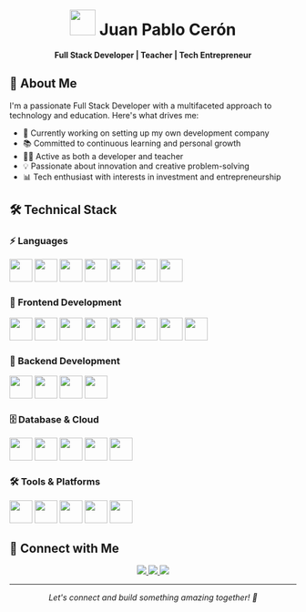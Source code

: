 <h1 align="center">
  <img src="https://raw.githubusercontent.com/TheDudeThatCode/TheDudeThatCode/master/Assets/Developer.gif" width="45px"> Juan Pablo Cerón
</h1>

<p align="center">
  <b>Full Stack Developer | Teacher | Tech Entrepreneur</b>
</p>

## 🧔 About Me

I'm a passionate Full Stack Developer with a multifaceted approach to technology and education. Here's what drives me:

- 🚀 Currently working on setting up my own development company
- 📚 Committed to continuous learning and personal growth
- 👨‍🏫 Active as both a developer and teacher
- 💡 Passionate about innovation and creative problem-solving
- 📊 Tech enthusiast with interests in investment and entrepreneurship

## 🛠️ Technical Stack

### ⚡ Languages
<p>
  <img src="https://cdn.jsdelivr.net/gh/devicons/devicon/icons/javascript/javascript-original.svg" width="40" height="40"/>
  <img src="https://cdn.jsdelivr.net/gh/devicons/devicon/icons/python/python-original.svg" width="40" height="40"/>
  <img src="https://cdn.jsdelivr.net/gh/devicons/devicon/icons/java/java-original.svg" width="40" height="40"/>
  <img src="https://cdn.jsdelivr.net/gh/devicons/devicon/icons/php/php-original.svg" width="40" height="40"/>
  <img src="https://cdn.jsdelivr.net/gh/devicons/devicon/icons/kotlin/kotlin-original.svg" width="40" height="40"/>
  <img src="https://cdn.jsdelivr.net/gh/devicons/devicon/icons/rust/rust-plain.svg" width="40" height="40"/>
  <img src="https://cdn.jsdelivr.net/gh/devicons/devicon/icons/dart/dart-original.svg" width="40" height="40"/>
</p>

### 🎨 Frontend Development
<p>
  <img src="https://cdn.jsdelivr.net/gh/devicons/devicon/icons/react/react-original.svg" width="40" height="40"/>
  <img src="https://cdn.jsdelivr.net/gh/devicons/devicon/icons/vuejs/vuejs-original.svg" width="40" height="40"/>
  <img src="https://cdn.jsdelivr.net/gh/devicons/devicon/icons/angularjs/angularjs-original.svg" width="40" height="40"/>
  <img src="https://cdn.jsdelivr.net/gh/devicons/devicon/icons/nextjs/nextjs-original.svg" width="40" height="40"/>
  <img src="https://cdn.jsdelivr.net/gh/devicons/devicon/icons/html5/html5-original.svg" width="40" height="40"/>
  <img src="https://cdn.jsdelivr.net/gh/devicons/devicon/icons/css3/css3-original.svg" width="40" height="40"/>
  <img src="https://cdn.jsdelivr.net/gh/devicons/devicon/icons/bootstrap/bootstrap-original.svg" width="40" height="40"/>
  <img src="https://cdn.jsdelivr.net/gh/devicons/devicon/icons/tailwindcss/tailwindcss-plain.svg" width="40" height="40"/>
</p>

### 🔧 Backend Development
<p>
  <img src="https://cdn.jsdelivr.net/gh/devicons/devicon/icons/nodejs/nodejs-original.svg" width="40" height="40"/>
  <img src="https://cdn.jsdelivr.net/gh/devicons/devicon/icons/express/express-original.svg" width="40" height="40"/>
  <img src="https://cdn.jsdelivr.net/gh/devicons/devicon/icons/laravel/laravel-plain.svg" width="40" height="40"/>
  <img src="https://cdn.jsdelivr.net/gh/devicons/devicon/icons/adonisjs/adonisjs-original.svg" width="40" height="40"/>
</p>

### 🗄️ Database & Cloud
<p>
  <img src="https://cdn.jsdelivr.net/gh/devicons/devicon/icons/mongodb/mongodb-original.svg" width="40" height="40"/>
  <img src="https://cdn.jsdelivr.net/gh/devicons/devicon/icons/mysql/mysql-original.svg" width="40" height="40"/>
  <img src="https://cdn.jsdelivr.net/gh/devicons/devicon/icons/postgresql/postgresql-original.svg" width="40" height="40"/>
  <img src="https://cdn.jsdelivr.net/gh/devicons/devicon/icons/firebase/firebase-plain.svg" width="40" height="40"/>
  <img src="https://cdn.jsdelivr.net/gh/devicons/devicon/icons/amazonwebservices/amazonwebservices-original.svg" width="40" height="40"/>
</p>

### 🛠️ Tools & Platforms
<p>
  <img src="https://cdn.jsdelivr.net/gh/devicons/devicon/icons/docker/docker-original.svg" width="40" height="40"/>
  <img src="https://cdn.jsdelivr.net/gh/devicons/devicon/icons/linux/linux-original.svg" width="40" height="40"/>
  <img src="https://cdn.jsdelivr.net/gh/devicons/devicon/icons/figma/figma-original.svg" width="40" height="40"/>
  <img src="https://cdn.jsdelivr.net/gh/devicons/devicon/icons/git/git-original.svg" width="40" height="40"/>
  <img src="https://cdn.jsdelivr.net/gh/devicons/devicon/icons/vscode/vscode-original.svg" width="40" height="40"/>
</p>

## 🤝 Connect with Me

<p align="center">
  <a href="https://www.linkedin.com/in/juan-pablo-ceron-1689b1263/">
    <img src="https://img.shields.io/badge/-Juan%20Pablo%20Cerón-0077B5?style=flat-square&logo=Linkedin&logoColor=white"/>
  </a>
  <a href="https://www.facebook.com/JuanPcYp">
    <img src="https://img.shields.io/badge/-Juan%20Pablo%20Cerón-1877F2?style=flat-square&logo=Facebook&logoColor=white"/>
  </a>
  <a href="https://www.instagram.com/juan._.juanp">
    <img src="https://img.shields.io/badge/-@juan._.juanp-E4405F?style=flat-square&logo=Instagram&logoColor=white"/>
  </a>
</p>

---

<p align="center">
  <i>Let's connect and build something amazing together! 🚀</i>
</p>
